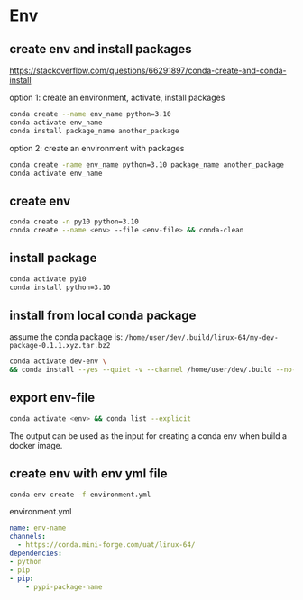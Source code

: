 # Env

## create env and install packages
https://stackoverflow.com/questions/66291897/conda-create-and-conda-install

option 1: create an environment, activate, install packages
```sh
conda create --name env_name python=3.10
conda activate env_name
conda install package_name another_package
```

option 2: create an environment with packages
```sh
conda create -name env_name python=3.10 package_name another_package
conda activate env_name
```

## create env
```sh
conda create -n py10 python=3.10
conda create --name <env> --file <env-file> && conda-clean
```

## install package
```sh
conda activate py10
conda install python=3.10
```

## install from local conda package
assume the conda package is: `/home/user/dev/.build/linux-64/my-dev-package-0.1.1.xyz.tar.bz2`
```sh
conda activate dev-env \
&& conda install --yes --quiet -v --channel /home/user/dev/.build --no-update-deps my-dev-package=0.1.1.xyz
```

## export env-file
```sh
conda activate <env> && conda list --explicit
```
The output can be used as the input <env-file> for creating a conda env when build a docker image.

## create env with env yml file
```sh
conda env create -f environment.yml
```
environment.yml
```yaml
name: env-name
channels:
  - https://conda.mini-forge.com/uat/linux-64/
dependencies:
- python
- pip
- pip:
    - pypi-package-name
```
